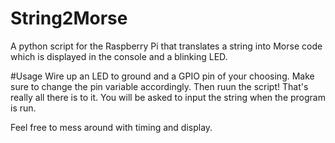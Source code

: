 # String2Morse
A python script for the Raspberry Pi that translates a string into Morse code which is displayed in the console and a blinking LED.

#Usage
Wire up an LED to ground and a GPIO pin of your choosing. Make sure to change the pin variable accordingly. Then ruun the script! That's really all there is to it. You will be asked to input the string when the program is run.

Feel free to mess around with timing and display. 

